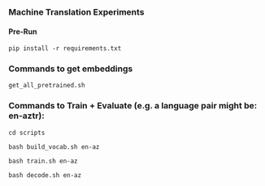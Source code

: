 ### Machine Translation Experiments

#### Pre-Run

```pip install -r requirements.txt```

### Commands to get embeddings

```get_all_pretrained.sh```

### Commands to Train + Evaluate (e.g. a language pair might be: en-aztr):

```cd scripts```

```bash build_vocab.sh en-az```

```bash train.sh en-az```

```bash decode.sh en-az```
